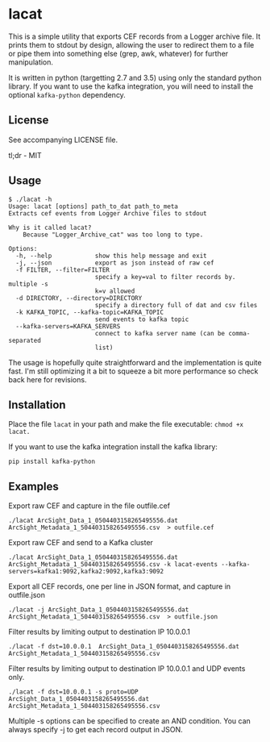 # lacat


This is a simple utility that exports CEF records from a Logger archive file.
It prints them to stdout by design, allowing the user to redirect them to a
file or pipe them into something else (grep, awk, whatever) for further
manipulation.

It is written in python (targetting 2.7 and 3.5) using only the standard
python library.  If you want to use the kafka integration, you will need to
install the optional `kafka-python` dependency.

## License

See accompanying LICENSE file.

tl;dr - MIT

## Usage

```
$ ./lacat -h
Usage: lacat [options] path_to_dat path_to_meta
Extracts cef events from Logger Archive files to stdout

Why is it called lacat?
    Because "Logger_Archive_cat" was too long to type.

Options:
  -h, --help            show this help message and exit
  -j, --json            export as json instead of raw cef
  -f FILTER, --filter=FILTER
                        specify a key=val to filter records by. multiple -s
                        k=v allowed
  -d DIRECTORY, --directory=DIRECTORY
                        specify a directory full of dat and csv files
  -k KAFKA_TOPIC, --kafka-topic=KAFKA_TOPIC
                        send events to kafka topic
  --kafka-servers=KAFKA_SERVERS
                        connect to kafka server name (can be comma-separated
                        list)
```

The usage is hopefully quite straightforward and the implementation is quite
fast.  I'm still optimizing it a bit to squeeze a bit more performance so check
back here for revisions.

## Installation

Place the file `lacat` in your path and make the file executable:
`chmod +x lacat.`

If you want to use the kafka integration install the kafka library:

```
pip install kafka-python
```

## Examples

Export raw CEF and capture in the file outfile.cef

```
./lacat ArcSight_Data_1_0504403158265495556.dat ArcSight_Metadata_1_504403158265495556.csv  > outfile.cef
```

Export raw CEF and send to a Kafka cluster

```
./lacat ArcSight_Data_1_0504403158265495556.dat ArcSight_Metadata_1_504403158265495556.csv -k lacat-events --kafka-servers=kafka1:9092,kafka2:9092,kafka3:9092
```

Export all CEF records, one per line in JSON format, and capture in outfile.json

```
./lacat -j ArcSight_Data_1_0504403158265495556.dat ArcSight_Metadata_1_504403158265495556.csv  > outfile.json
```

Filter results by limiting output to destination IP 10.0.0.1

```
./lacat -f dst=10.0.0.1  ArcSight_Data_1_0504403158265495556.dat ArcSight_Metadata_1_504403158265495556.csv
```

Filter results by limiting output to destination IP 10.0.0.1 and UDP events
only.

```
./lacat -f dst=10.0.0.1 -s proto=UDP  ArcSight_Data_1_0504403158265495556.dat ArcSight_Metadata_1_504403158265495556.csv
```

Multiple -s options can be specified to create an AND condition.  You can
always specify -j to get each record output in JSON.

